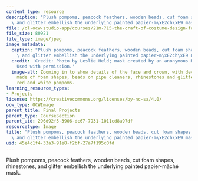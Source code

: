 ```yaml
---
content_type: resource
description: "Plush pompoms, peacock feathers, wooden beads, cut foam shapes, rhinestones,\
  \ and glitter embellish the underlying painted papier-m\xE2ch\xE9 mask."
file: /ol-ocw-studio-app/courses/21m-715-the-craft-of-costume-design-fall-2009/45e4c1f433a391e8f2bf27a7f195c0fd_IMG_1073.jpg
file_size: 80921
file_type: image/jpeg
image_metadata:
  caption: "Plush pompoms, peacock feathers, wooden beads, cut foam shapes, rhinestones,\
    \ and glitter embellish the underlying painted papier-m\xE2ch\xE9 mask."
  credit: 'Credit: Photo by Leslie Held; mask created by an anonymous MIT student.
    Used with permission.'
  image-alt: Zooming in to show details of the face and crown, with decorative elements
    made of foam shapes, beads on pipe cleaners, rhinestones and glitter, and large
    red and white pompoms.
learning_resource_types:
- Projects
license: https://creativecommons.org/licenses/by-nc-sa/4.0/
ocw_type: OCWImage
parent_title: Final Projects
parent_type: CourseSection
parent_uid: 296d92f5-3906-dc67-7931-1011cd8a97df
resourcetype: Image
title: "Plush pompoms, peacock feathers, wooden beads, cut foam shapes, rhinestones,\
  \ and glitter embellish the underlying painted papier-m\xE2ch\xE9 mask"
uid: 45e4c1f4-33a3-91e8-f2bf-27a7f195c0fd
---
```

Plush pompoms, peacock feathers, wooden beads, cut foam shapes, rhinestones, and glitter embellish the underlying painted papier-mâché mask.
